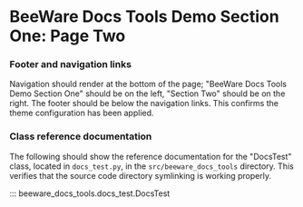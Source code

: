 # BeeWare Docs Tools Demo Section One: Page Two

### Footer and navigation links

Navigation should render at the bottom of the page; "BeeWare Docs Tools Demo
Section One" should be on the left, "Section Two" should be on the right.
The footer should be below the navigation links. This confirms the theme
configuration has been applied.

### Class reference documentation

The following should show the reference documentation for the "DocsTest"
class, located in `docs_test.py`, in the `src/beeware_docs_tools`
directory. This verifies that the source code directory symlinking is
working properly.

::: beeware_docs_tools.docs_test.DocsTest
